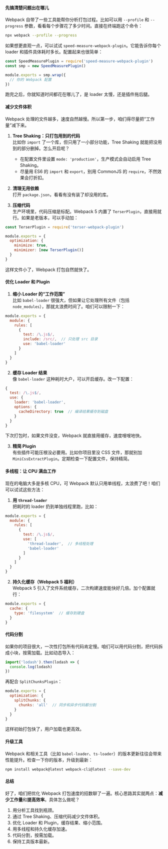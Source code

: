 #### 先搞清楚问题出在哪儿
Webpack 自带了一些工具能帮你分析打包过程。比如可以用 `--profile` 和 `--progress` 参数，看看每个步骤花了多少时间。直接在终端跑这个命令：

```bash
npx webpack --profile --progress
```

如果想更直观一点，可以试试 `speed-measure-webpack-plugin`。它能告诉你每个 loader 和插件具体耗时多长。配置起来也很简单：

```javascript
const SpeedMeasurePlugin = require('speed-measure-webpack-plugin')
const smp = new SpeedMeasurePlugin()

module.exports = smp.wrap({
  // 你的 Webpack 配置
})
```

跑完之后，你就知道时间都花在哪儿了，是 loader 太慢，还是插件拖后腿。



#### 减少文件体积
Webpack 处理的文件越多，速度自然越慢。所以第一步，咱们得尽量把“工作量”减下来。

1. **Tree Shaking：只打包用到的代码**  
   比如你 `import` 了一个库，但只用了一小部分功能，Tree Shaking 就能把没用到的部分删掉。怎么开启呢？  
   - 在配置文件里设置 `mode: 'production'`，生产模式会自动启用 Tree Shaking。  
   - 尽量用 ES6 的 `import` 和 `export`，别用 CommonJS 的 `require`，不然效果会打折扣。

2. **清理无用依赖**  
   打开 `package.json`，看看有没有装了却没用的库。

3. **压缩代码**  
   生产环境里，代码压缩是标配。Webpack 5 内置了 `TerserPlugin`，直接用就行。如果是老版本，可以手动加：

```javascript
const TerserPlugin = require('terser-webpack-plugin')

module.exports = {
  optimization: {
    minimize: true,
    minimizer: [new TerserPlugin()]
  }
}
```

这样文件小了，Webpack 打包自然就快了。



#### 优化 Loader 和 Plugin
1. **缩小 Loader 的“工作范围”**  
   比如 `babel-loader` 很强大，但如果让它处理所有文件（包括 `node_modules`），那就太浪费时间了。咱们可以限制一下：

```javascript
module.exports = {
  module: {
    rules: [
      {
        test: /\.js$/,
        include: /src/,  // 只处理 src 目录
        use: 'babel-loader'
      }
    ]
  }
}
```

2. **缓存 Loader 结果**  
   像 `babel-loader` 这种耗时大户，可以开启缓存。改一下配置：

```javascript
{
  test: /\.js$/,
  use: {
    loader: 'babel-loader',
    options: {
      cacheDirectory: true  // 编译结果缓存到磁盘
    }
  }
}
```

下次打包时，如果文件没变，Webpack 就直接用缓存，速度嗖嗖地快。

3. **精简 Plugin**  
   有些插件可能压根没必要用。比如你项目里没 CSS 文件，那就别加 `MiniCssExtractPlugin`。定期检查一下配置文件，保持精简。



#### 多线程：让 CPU 满血工作
现在的电脑大多是多核 CPU，可 Webpack 默认只用单线程，太浪费了吧！咱们可以试试这些方法：

1. **用 `thread-loader`**  
   把耗时的 loader 扔到单独线程里跑，比如：

```javascript
module.exports = {
  module: {
    rules: [
      {
        test: /\.js$/,
        use: [
          'thread-loader',  // 多线程处理
          'babel-loader'
        ]
      }
    ]
  }
}
```

2. **持久化缓存（Webpack 5 福利）**  
   Webpack 5 引入了文件系统缓存，二次构建速度能快好几倍。加个配置就行：

```javascript
module.exports = {
  cache: {
    type: 'filesystem'  // 缓存到硬盘
  }
}
```



#### 代码分割
如果你的项目很大，一次性打包所有代码肯定慢。咱们可以用代码分割，把代码拆成小块，按需加载。比如动态导入：

```javascript
import('lodash').then(lodash => {
  console.log(lodash)
})
```

再配合 `SplitChunksPlugin`：

```javascript
module.exports = {
  optimization: {
    splitChunks: {
      chunks: 'all'  // 同步和异步代码都分割
    }
  }
}
```

这样初始打包快了，用户加载也更高效。



#### 升级工具
Webpack 和相关工具（比如 `babel-loader`、`ts-loader`）的版本更新往往会带来性能提升。检查一下你的版本，升级到最新：

```bash
npm install webpack@latest webpack-cli@latest --save-dev
```



#### 总结

好了，咱们把优化 Webpack 打包速度的招数聊了一遍。核心思路其实就两点：**减少工作量**和**提高效率**。具体怎么做呢？  
1. 用分析工具找到瓶颈。  
2. 通过 Tree Shaking、压缩代码减少文件体积。  
3. 优化 Loader 和 Plugin，缓存结果、缩小范围。  
4. 用多线程和持久化缓存加速。  
5. 代码分割，按需加载。  
6. 保持工具版本最新。

